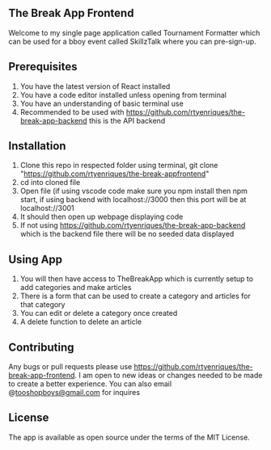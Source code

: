 The Break App Frontend  
---------------

Welcome to my single page application called Tournament Formatter which can be used for a bboy event called SkillzTalk where you can pre-sign-up. 

Prerequisites
-------------
1. You have the latest version of React installed
2. You have a code editor installed unless opening from terminal
3. You have an understanding of basic terminal use  
4. Recommended to be used with https://github.com/rtyenriques/the-break-app-backend this is the API backend

Installation
---------------
1. Clone this repo in respected folder using terminal, git clone "https://github.com/rtyenriques/the-break-appfrontend"
2. cd into cloned file
3. Open file (if using vscode code make sure you npm install then npm start, if using backend with localhost://3000 then this port will be at localhost://3001
4. It should then open up webpage displaying code
5. If not using https://github.com/rtyenriques/the-break-app-backend which is the backend file there will be no seeded data displayed


Using App
---------------
1. You will then have access to TheBreakApp which is currently setup to add categories and make articles
2. There is a form that can be used to create a category and articles for that category
3. You can edit or delete a category once created
4. A delete function to delete an article

Contributing
---------------
Any bugs or pull requests please use https://github.com/rtyenriques/the-break-app-frontend. I am open to new ideas or changes needed to be made to create a better experience. You can also email @tooshopboys@gmail.com for inquires

License
------------
The app is available as open source under the terms of the MIT License.